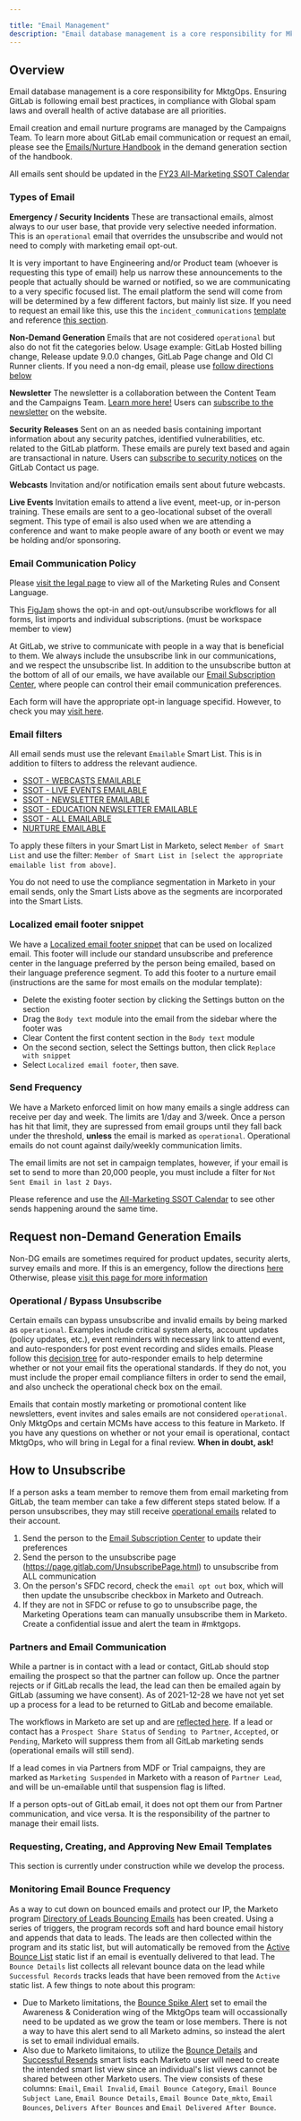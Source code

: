 ```yaml
---

title: "Email Management"
description: "Email database management is a core responsibility for MktgOps. Ensuring GitLab is following email best practices, in compliance with Global spam laws and overall health of active database are all priorities."
---
```








## Overview

Email database management is a core responsibility for MktgOps. Ensuring GitLab is following email best practices, in compliance with Global spam laws and overall health of active database are all priorities.

Email creation and email nurture programs are managed by the Campaigns Team. To learn more about GitLab email communication or request an email, please see the [Emails/Nurture Handbook](/handbook/marketing/lifecycle-marketing/emails-nurture/) in the demand generation section of the handbook.

All emails sent should be updated in the [FY23 All-Marketing SSOT Calendar](/handbook/marketing/#marketing-calendar-inputs)

### Types of Email

**Emergency / Security Incidents**
These are transactional emails, almost always to our user base, that provide very selective needed information. This is an `operational` email that overrides the unsubscribe and would not need to comply with marketing email opt-out. 

It is very important to have Engineering and/or Product team (whoever is requesting this type of email) help us narrow these announcements to the people that actually should be warned or notified, so we are communicating to a very specific focused list. The email platform the send will come from will be determined by a few different factors, but mainly list size. If you need to request an email like this, use this the `incident_communications` [template](https://gitlab.com/gitlab-com/marketing/marketing-operations/-/issues/new?issuable_template=incident_communications) and reference [this section](/handbook/marketing/marketing-operations/).

**Non-Demand Generation**
Emails that are not cosidered `operational` but also do not fit the categories below. Usage example: GitLab Hosted billing change, Release update 9.0.0 changes, GitLab Page change and Old CI Runner clients. If you need a non-dg email, please use [follow directions below](/handbook/marketing/marketing-operations/email-management/#request-non-demand-generation-emails)

**Newsletter**
The newsletter is a collaboration between the Content Team and the Campaigns Team. [Learn more here!](/handbook/marketing/lifecycle-marketing/email-processes-requests/#newsletter) Users can [subscribe to the newsletter](/handbook/company/contact/) on the website.

**Security Releases**
Sent on an as needed basis containing important information about any security patches, identified vulnerabilities, etc. related to the GitLab platform. These emails are purely text based and again are transactional in nature.  Users can [subscribe to security notices](/handbook/company/contact/#security-notices) on the GitLab Contact us page.

**Webcasts**
Invitation and/or notification emails sent about future webcasts.

**Live Events**
Invitation emails to attend a live event, meet-up, or in-person training. These emails are sent to a geo-locational subset of the overall segment. This type of email is also used when we are attending a conference and want to make people aware of any booth or event we may be holding and/or sponsoring.


### Email Communication Policy

Please [visit the legal page](https://about.gitlab.com/handbook/legal/marketing-collaboration/#marketing-rules-and-consent-language) to view all of the Marketing Rules and Consent Language.

This [FigJam](https://www.figma.com/file/fUbK9fPM0DOVf1ob6IIDbx/Opt-in-Workflow_2023-08-22_10-58-58?type=whiteboard&t=S4UoLJlyfrDlhTmw-1) shows the opt-in and opt-out/unsubscribe workflows for all forms, list imports and individual subscriptions. (must be workspace member to view)


At GitLab, we strive to communicate with people in a way that is beneficial to them. We always include the unsubscribe link in our communications, and we respect the unsubscribe list. In addition to the unsubscribe button at the bottom of all of our emails, we have available our [Email Subscription Center](/handbook/company/preference-center/), where people can control their email communication preferences.

Each form will have the appropriate opt-in language specifid. However, to check you may [visit here](https://docs.google.com/document/d/1UEfWo26DP7nRPrWRWo7O7oSrNp_rRuVqyN_vC7SwXME/edit?usp=sharing).

### Email filters
All email sends must use the relevant `Emailable` Smart List. This is in addition to filters to address the relevant audience.
- [SSOT - WEBCASTS EMAILABLE](https://engage-ab.marketo.com/?munchkinId=194-VVC-221#/classic/SL52991024A1) 
- [SSOT - LIVE EVENTS EMAILABLE](https://engage-ab.marketo.com/?munchkinId=194-VVC-221#/classic/SL52991025A1)
- [SSOT - NEWSLETTER EMAILABLE](https://engage-ab.marketo.com/?munchkinId=194-VVC-221#/classic/SL52991026A1)
- [SSOT - EDUCATION NEWSLETTER EMAILABLE](https://engage-ab.marketo.com/?munchkinId=194-VVC-221#/classic/SL52991027A1)
- [SSOT - ALL EMAILABLE](https://engage-ab.marketo.com/?munchkinId=194-VVC-221#/classic/SL52996261A1)
- [NURTURE EMAILABLE](https://engage-ab.marketo.com/?munchkinId=194-VVC-221#/classic/SL52969344A1)

To apply these filters in your Smart List in Marketo, select `Member of Smart List` and use the filter:  `Member of Smart List in [select the appropriate emailable list from above]`.

You do not need to use the compliance segmentation in Marketo in your email sends, only the Smart Lists above as the segments are incorporated into the Smart Lists.

### Localized email footer snippet
We have a [Localized email footer snippet](https://engage-ab.marketo.com/?munchkinId=194-VVC-221#/classic/SN15Z1B2ZN16) that can be used on localized email. This footer will include our standard unsubscribe and preference center in the language preferred by the person being emailed, based on their language preference segment. To add this footer to a nurture email (instructions are the same for most emails on the modular template):
- Delete the existing footer section by clicking the Settings button on the section
- Drag the `Body text` module into the email from the sidebar where the footer was
- Clear Content the first content section in the `Body text` module
- On the second section, select the Settings button, then click `Replace with snippet`
- Select `Localized email footer`, then save.

### Send Frequency

We have a Marketo enforced limit on how many emails a single address can receive per day and week. The limits are 1/day and 3/week. Once a person has hit that limit, they are supressed from email groups until they fall back under the threshold, **unless** the email is marked as `operational`. Operational emails do not count against daily/weekly communication limits.

The email limits are not set in campaign templates, however, if your email is set to send to more than 20,000 people, you must include a filter for `Not Sent Email in last 2 Days`.

Please reference and use the [All-Marketing SSOT Calendar](/handbook/marketing/#marketing-calendar-inputs) to see other sends happening around the same time.

## Request non-Demand Generation Emails
Non-DG emails are sometimes required for product updates, security alerts, survey emails and more. If this is an emergency, follow the directions [here](/handbook/marketing/emergency-response/#marketing-emergency-response) Otherwise, please [visit this page for more information](/handbook/marketing/marketing-operations/email-management/operational-email-sends/)




### Operational / Bypass Unsubscribe
Certain emails can bypass unsubscribe and invalid emails by being marked as `operational`. Examples include critical system alerts, account updates (policy updates, etc.), event reminders with necessary link to attend event, and auto-responders for post event recording and slides emails. Please follow this [decision tree](https://www.figma.com/file/NmnCPyzTwg0szmFEYhIAnh/Decision-Tree-for-Operational_2023-08-23_20-50-07?type=whiteboard&node-id=0%3A1&t=BpnsLh0xK6S9yxOf-1) for auto-responder emails to help determine whether or not your email fits the operational standards. If they do not, you must include the proper email compliance filters in order to send the email, and also uncheck the operational check box on the email. 

Emails that contain mostly marketing or promotional content like newsletters, event invites and sales emails are not considered `operational`. Only MktgOps and certain MCMs have access to this feature in Marketo. If you have any questions on whether or not your email is operational, contact MktgOps, who will bring in Legal for a final review. **When in doubt, ask!**




## How to Unsubscribe
If a person asks a team member to remove them from email marketing from GitLab, the team member can take a few different steps stated below. If a person unsubscribes, they may still receive [operational emails](/handbook/marketing/marketing-operations/email-management/#operational--bypass-unsubscribe) related to their account.
1. Send the person to the [Email Subscription Center](/handbook/company/preference-center/index.html) to update their preferences
1. Send the person to the unsubscribe page (https://page.gitlab.com/UnsubscribePage.html) to unsubscribe from ALL communication
1. On the person's SFDC record, check the `email opt out` box, which will then update the unsubscribe checkbox in Marketo and Outreach.
1. If they are not in SFDC or refuse to go to unsubscribe page, the Marketing Operations team can manually unsubscribe them in Marketo. Create a confidential issue and alert the team in #mktgops.




### Partners and Email Communication
While a partner is in contact with a lead or contact, GitLab should stop emailing the prospect so that the partner can follow up. Once the partner rejects or if GitLab recalls the lead, the lead can then be emailed again by GitLab (assuming we have consent). As of 2021-12-28 we have not yet set up a process for a lead to be returned to GitLab and become emailable.

The workflows in Marketo are set up and are [reflected here](https://www.figma.com/file/XPEIfQ3ZBoIuK01U6XCAyH/Partner-Opt-in--Email-Compliance-Flow_2023-08-30_16-10-19?type=whiteboard&node-id=0%3A1&t=LTAXXtADs19U4fHf-1). If a lead or contact has a `Prospect Share Status` of `Sending to Partner`, `Accepted`, or `Pending`, Marketo will suppress them from all GitLab marketing sends (operational emails will still send). 

If a lead comes in via Partners from MDF or Trial campaigns, they are marked as `Marketing Suspended` in Marketo with a reason of `Partner Lead`, and will be un-emailable until that suspension flag is lifted.

If a person opts-out of GitLab email, it does not opt them our from Partner communication, and vice versa. It is the responsibility of the partner to manage their email lists. 

### Requesting, Creating, and Approving New Email Templates

This section is currently under construction while we develop the process.

### Monitoring Email Bounce Frequency
As a way to cut down on bounced emails and protect our IP, the Marketo program [Directory of Leads Bouncing Emails](https://engage-ab.marketo.com/?munchkinId=194-VVC-221#/classic/PG13085A1) has been created. Using a series of triggers, the program records soft and hard bounce email history and appends that data to leads. The leads are then collected within the program and its static list, but will automatically be removed from the [Active Bounce List](https://engage-ab.marketo.com/?munchkinId=194-VVC-221#/classic/ST25117A1LA1) static list if an email is eventually delivered to that lead. The `Bounce Details` list collects all relevant bounce data on the lead while `Successful Records` tracks leads that have been removed from the `Active` static list. A few things to note about this program:
 - Due to Marketo limitations, the [Bounce Spike Alert](https://engage-ab.marketo.com/?munchkinId=194-VVC-221#/classic/SC33241A1ZN19) set to email the Awareness & Conideration wing of the MktgOps team will occassionally need to be updated as we grow the team or lose members. There is not a way to have this alert send to all Marketo admins, so instead the alert is set to email individual emails. 
 - Also due to Marketo limitaions, to utilize the [Bounce Details](https://engage-ab.marketo.com/?munchkinId=194-VVC-221#/classic/SL53109072A1LA1) and [Successful Resends](https://engage-ab.marketo.com/?munchkinId=194-VVC-221#/classic/SL53109462A1LA1) smart lists each Marketo user will need to create the intended smart list view since an individual's list views cannot be shared between other Marketo users. The view consists of these columns: `Email`, `Email Invalid`, `Email Bounce Category`, `Email Bounce Subject Lane`, `Email Bounce Details`, `Email Bounce Date_mkto`, `Email Bounces`, `Delivers After Bounces` and `Email Delivered After Bounce`. 
